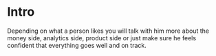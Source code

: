 # Intro
Depending on what a person likes you will talk with him more about the money side, analytics side, product side or just make sure he feels confident that everything goes well and on track.